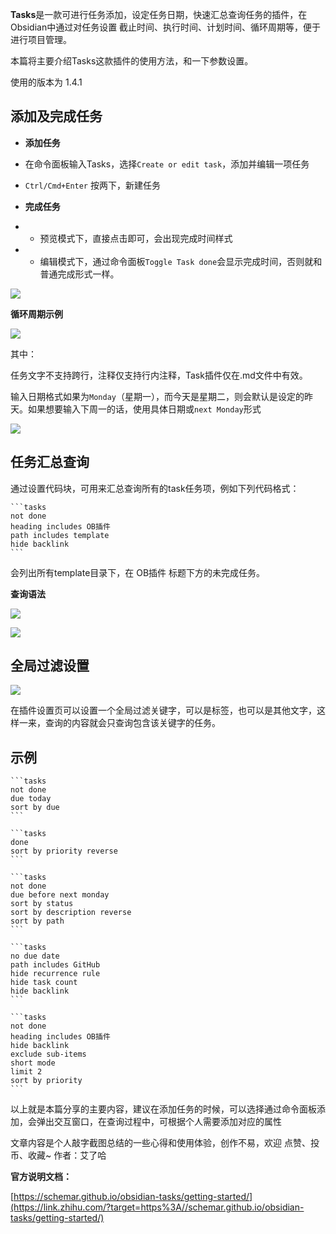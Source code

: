 
**Tasks**是一款可进行任务添加，设定任务日期，快速汇总查询任务的插件，在Obsidian中通过对任务设置 截止时间、执行时间、计划时间、循环周期等，便于进行项目管理。

本篇将主要介绍Tasks这款插件的使用方法，和一下参数设置。  

使用的版本为 1.4.1  

## **添加及完成任务**

-   **添加任务**

-   在命令面板输入Tasks，选择`Create or edit task`，添加并编辑一项任务
-   `Ctrl/Cmd+Enter` 按两下，新建任务 

-   **完成任务**

-   - 预览模式下，直接点击即可，会出现完成时间样式
-   - 编辑模式下，通过命令面板`Toggle Task done`会显示完成时间，否则就和普通完成形式一样。

![](https://pic3.zhimg.com/80/v2-36c167fb48d4fdc2739d5ae3a5304a96_720w.jpg)

  

**循环周期示例**

![](https://pic1.zhimg.com/80/v2-c64c39e5475e4951fe91b670d3650334_720w.jpg)

其中：

任务文字不支持跨行，注释仅支持行内注释，Task插件仅在.md文件中有效。

输入日期格式如果为`Monday`（星期一），而今天是星期二，则会默认是设定的昨天。如果想要输入下周一的话，使用具体日期或`next Monday`形式

![](https://pic4.zhimg.com/80/v2-ca5a2e746244631ef21ba2f158dea617_720w.webp)

  

## 任务汇总查询

通过设置代码块，可用来汇总查询所有的task任务项，例如下列代码格式：

````text
```tasks
not done
heading includes OB插件
path includes template
hide backlink
```
````

会列出所有template目录下，在 OB插件 标题下方的未完成任务。

**查询语法**

![](https://pic2.zhimg.com/80/v2-19651aa39459deba2c2d846fa2c301a5_720w.webp)

![](https://pic2.zhimg.com/80/v2-daaa3afb56c05fdd0ad53dba3d2390ed_720w.webp)

## 全局过滤设置

![](https://pic3.zhimg.com/80/v2-7b6cb15121b69ca65b9ccd397061032a_720w.webp)

在插件设置页可以设置一个全局过滤关键字，可以是标签，也可以是其他文字，这样一来，查询的内容就会只查询包含该关键字的任务。  

## 示例

````text
```tasks
not done
due today
sort by due
```

```tasks
done
sort by priority reverse
```

```tasks
not done
due before next monday
sort by status
sort by description reverse
sort by path
```

```tasks
no due date
path includes GitHub
hide recurrence rule
hide task count
hide backlink
```

```tasks
not done
heading includes OB插件
hide backlink
exclude sub-items
short mode
limit 2
sort by priority
```
````

以上就是本篇分享的主要内容，建议在添加任务的时候，可以选择通过命令面板添加，会弹出交互窗口，在查询过程中，可根据个人需要添加对应的属性

文章内容是个人敲字截图总结的一些心得和使用体验，创作不易，欢迎 点赞、投币、收藏~ 作者：艾了哈 

**官方说明文档：**

[https://schemar.github.io/obsidian-tasks/getting-started/](https://link.zhihu.com/?target=https%3A//schemar.github.io/obsidian-tasks/getting-started/)